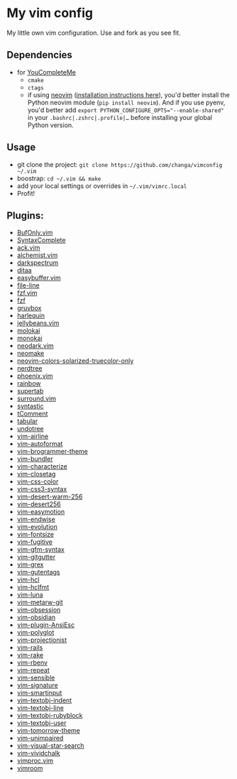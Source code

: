 # My vim config


My little own vim configuration. Use and fork as you see fit.


## Dependencies

  * for [YouCompleteMe](http://valloric.github.io/YouCompleteMe/)
    * `cmake`
    * `ctags`
    * if using [neovim](https://github.com/neovim/neovim/) ([installation instructions here](https://github.com/neovim/neovim/wiki/Installing-Neovim)), you'd better install the Python neovim module (`pip install neovim`). And if you use pyenv, you'd better add `export
      PYTHON_CONFIGURE_OPTS="--enable-shared"` in your `.bashrc|.zshrc|.profile|…` before installing your global Python version.

## Usage

  * git clone the project: `git clone https://github.com/changa/vimconfig ~/.vim`
  * boostrap: `cd ~/.vim && make`
  * add your local settings or overrides in `~/.vim/vimrc.local`
  * Profit!


## Plugins:

 * [BufOnly.vim](https://github.com/vim-scripts/BufOnly.vim)
 * [SyntaxComplete](https://github.com/vim-scripts/SyntaxComplete)
 * [ack.vim](https://github.com/vim-scripts/ack.vim)
 * [alchemist.vim](https://github.com/slashmili/alchemist.vim)
 * [darkspectrum](https://github.com/vim-scripts/darkspectrum)
 * [ditaa](https://github.com/vim-scripts/ditaa)
 * [easybuffer.vim](https://github.com/vim-scripts/easybuffer.vim)
 * [file-line](https://github.com/bogado/file-line)
 * [fzf.vim](https://github.com/junegunn/fzf.vim)
 * [fzf](https://github.com/junegunn/fzf)
 * [gruvbox](https://github.com/morhetz/gruvbox)
 * [harlequin](https://github.com/nielsmadan/harlequin)
 * [jellybeans.vim](https://github.com/nanotech/jellybeans.vim)
 * [molokai](https://github.com/vim-scripts/molokai)
 * [monokai](https://github.com/lsdr/monokai)
 * [neodark.vim](https://github.com/KeitaNakamura/neodark.vim)
 * [neomake](https://github.com/neomake/neomake)
 * [neovim-colors-solarized-truecolor-only](https://github.com/frankier/neovim-colors-solarized-truecolor-only)
 * [nerdtree](https://github.com/scrooloose/nerdtree)
 * [phoenix.vim](https://github.com/c-brenn/phoenix.vim)
 * [rainbow](https://github.com/luochen1990/rainbow)
 * [supertab](https://github.com/ervandew/supertab)
 * [surround.vim](https://github.com/vim-scripts/surround.vim)
 * [syntastic](https://github.com/scrooloose/syntastic)
 * [tComment](https://github.com/vim-scripts/tComment)
 * [tabular](https://github.com/godlygeek/tabular)
 * [undotree](https://github.com/mbbill/undotree)
 * [vim-airline](https://github.com/vim-airline/vim-airline)
 * [vim-autoformat](https://github.com/Chiel92/vim-autoformat)
 * [vim-brogrammer-theme](https://github.com/marciomazza/vim-brogrammer-theme)
 * [vim-bundler](https://github.com/tpope/vim-bundler)
 * [vim-characterize](https://github.com/tpope/vim-characterize)
 * [vim-closetag](https://github.com/alvan/vim-closetag)
 * [vim-css-color](https://github.com/ap/vim-css-color)
 * [vim-css3-syntax](https://github.com/hail2u/vim-css3-syntax)
 * [vim-desert-warm-256](https://github.com/rainux/vim-desert-warm-256)
 * [vim-desert256](https://github.com/brafales/vim-desert256)
 * [vim-easymotion](https://github.com/Lokaltog/vim-easymotion)
 * [vim-endwise](https://github.com/longthanhtran/vim-endwise)
 * [vim-evolution](https://github.com/petelewis/vim-evolution)
 * [vim-fontsize](https://github.com/drmikehenry/vim-fontsize)
 * [vim-fugitive](https://github.com/tpope/vim-fugitive)
 * [vim-gfm-syntax](https://github.com/rhysd/vim-gfm-syntax)
 * [vim-gitgutter](https://github.com/airblade/vim-gitgutter)
 * [vim-grex](https://github.com/kana/vim-grex)
 * [vim-gutentags](https://github.com/ludovicchabant/vim-gutentags)
 * [vim-hcl](https://github.com/b4b4r07/vim-hcl)
 * [vim-hclfmt](https://github.com/fatih/vim-hclfmt)
 * [vim-luna](https://github.com/notpratheek/vim-luna)
 * [vim-metarw-git](https://github.com/kana/vim-metarw-git)
 * [vim-obsession](https://github.com/tpope/vim-obsession)
 * [vim-obsidian](https://github.com/trevorrjohn/vim-obsidian)
 * [vim-plugin-AnsiEsc](https://github.com/powerman/vim-plugin-AnsiEsc)
 * [vim-polyglot](https://github.com/sheerun/vim-polyglot)
 * [vim-projectionist](https://github.com/tpope/vim-projectionist)
 * [vim-rails](https://github.com/tpope/vim-rails)
 * [vim-rake](https://github.com/tpope/vim-rake)
 * [vim-rbenv](https://github.com/tpope/vim-rbenv)
 * [vim-repeat](https://github.com/kana/vim-repeat)
 * [vim-sensible](https://github.com/tpope/vim-sensible)
 * [vim-signature](https://github.com/kshenoy/vim-signature)
 * [vim-smartinput](https://github.com/kana/vim-smartinput)
 * [vim-textobj-indent](https://github.com/kana/vim-textobj-indent)
 * [vim-textobj-line](https://github.com/kana/vim-textobj-line)
 * [vim-textobj-rubyblock](https://github.com/nelstrom/vim-textobj-rubyblock)
 * [vim-textobj-user](https://github.com/kana/vim-textobj-user)
 * [vim-tomorrow-theme](https://github.com/chriskempson/vim-tomorrow-theme)
 * [vim-unimpaired](https://github.com/tpope/vim-unimpaired)
 * [vim-visual-star-search](https://github.com/nelstrom/vim-visual-star-search)
 * [vim-vividchalk](https://github.com/tpope/vim-vividchalk)
 * [vimproc.vim](https://github.com/Shougo/vimproc.vim)
 * [vimroom](https://github.com/mikewest/vimroom)
